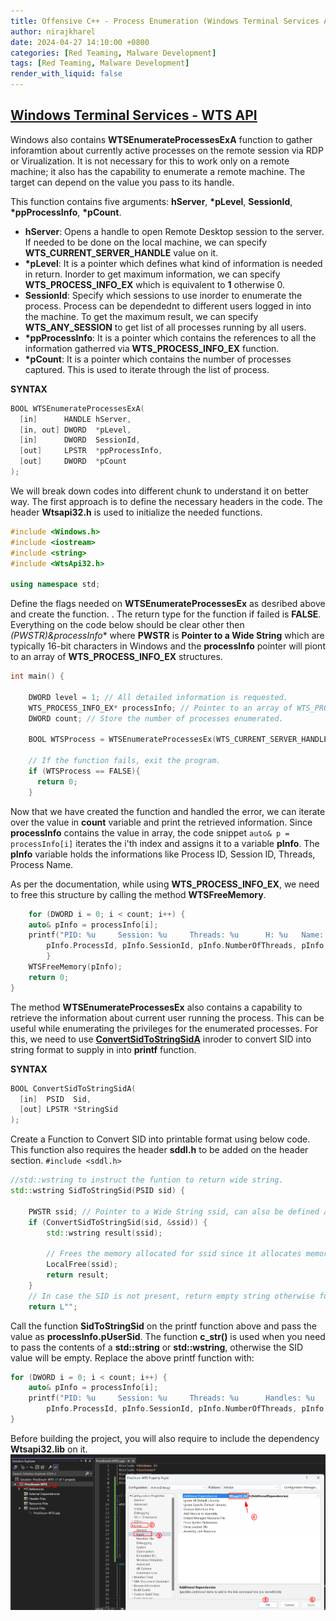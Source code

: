 ```yaml
---
title: Offensive C++ - Process Enumeration (Windows Terminal Services API)
author: nirajkharel
date: 2024-04-27 14:10:00 +0800
categories: [Red Teaming, Malware Development]
tags: [Red Teaming, Malware Development]
render_with_liquid: false
---
```



## [Windows Terminal Services - WTS API](https://learn.microsoft.com/en-us/windows/win32/api/wtsapi32/nf-wtsapi32-wtsenumerateprocessesa)
Windows also contains **WTSEnumerateProcessesExA** function to gather inforamtion about currently active processes on the remote session via RDP or Virualization. It is not necessary for this to work only on a remote machine; it also has the capability to enumerate a remote machine. The target can depend on the value you pass to its handle.

This function contains five arguments: **hServer**, **\*pLevel**, **SessionId**, **\*ppProcessInfo**, **\*pCount**. 
- **hServer**: Opens a handle to open Remote Desktop session to the server. If needed to be done on the local machine, we can specify **WTS_CURRENT_SERVER_HANDLE** value on it.
- **\*pLevel**: It is a pointer which defines what kind of information is needed in return. Inorder to get maximum information, we can specify **WTS_PROCESS_INFO_EX** which is equivalent to **1** otherwise 0.
- **SessionId**: Specify which sessions to use inorder to enumerate the process. Process can be dependednt to different users logged in into the machine. To get the maximum result, we can specify **WTS_ANY_SESSION** to get list of all processes running by all users.
- **\*ppProcessInfo**: It is a pointer which contains the references to all the information gatherred via **WTS_PROCESS_INFO_EX** function.
- **\*pCount**: It is a pointer which contains the number of processes captured. This is used to iterate through the list of process.

**SYNTAX**
```c++
BOOL WTSEnumerateProcessesExA(
  [in]      HANDLE hServer,
  [in, out] DWORD  *pLevel,
  [in]      DWORD  SessionId,
  [out]     LPSTR  *ppProcessInfo,
  [out]     DWORD  *pCount
);
```

We will break down codes into different chunk to understand it on better way.
The first approach is to define the necessary headers in the code. The header **Wtsapi32.h** is used to initialize the needed functions.
```c++
#include <Windows.h>
#include <iostream>
#include <string>
#include <WtsApi32.h>

using namespace std;
```

Define the flags needed on **WTSEnumerateProcessesEx** as desribed above and create the function. . The return type for the function if failed is **FALSE**. Everything on the code below should be clear other then **(PWSTR*)&processInfo** where **PWSTR** is **Pointer to a Wide String** which are typically 16-bit characters in Windows and the **processInfo** pointer will piont to an array of **WTS_PROCESS_INFO_EX** structures.
```c++
int main() {

    DWORD level = 1; // All detailed information is requested.
    WTS_PROCESS_INFO_EX* processInfo; // Pointer to an array of WTS_PROCESS_INFO_EX
    DWORD count; // Store the number of processes enumerated.

    BOOL WTSProcess = WTSEnumerateProcessesEx(WTS_CURRENT_SERVER_HANDLE, &level, WTS_ANY_SESSION, (PWSTR*)&processInfo, &count);

    // If the function fails, exit the program.
    if (WTSProcess == FALSE){
      return 0;
    }
```
Now that we have created the function and handled the error, we can iterate over the value in **count** variable and print the retrieved information. Since **processInfo** contains the value in array, the code snippet `auto& p = processInfo[i]` iterates the i'th index and assigns it to a variable **pInfo**. The **pInfo** variable holds the informations like Process ID, Session ID, Threads, Process Name.

As per the documentation, while using **WTS_PROCESS_INFO_EX**, we need to free this structure by calling the method **WTSFreeMemory**.

```c++
    for (DWORD i = 0; i < count; i++) {
    auto& pInfo = processInfo[i];
    printf("PID: %u     Session: %u     Threads: %u      H: %u   Name: %ws\n",
        pInfo.ProcessId, pInfo.SessionId, pInfo.NumberOfThreads, pInfo.HandleCount, pInfo.pProcessName);
        }
    WTSFreeMemory(pInfo);
    return 0;
}
```

The method **WTSEnumerateProcessesEx** also contains a capability to retrieve the information about current user running the process. This can be useful while enumerating the privileges for the enumerated processes. For this, we need to use **[ConvertSidToStringSidA](https://learn.microsoft.com/en-us/windows/win32/api/sddl/nf-sddl-convertsidtostringsida)** inroder to convert SID into string format to supply in into **printf** function.

**SYNTAX**
```c++
BOOL ConvertSidToStringSidA(
  [in]  PSID  Sid,
  [out] LPSTR *StringSid
);
```

Create a Function to Convert SID into printable format using below code. This function also requires the header **sddl.h** to be added on the header section. `#include <sddl.h>`

```c++
//std::wstring to instruct the funtion to return wide string.
std::wstring SidToStringSid(PSID sid) {

    PWSTR ssid; // Pointer to a Wide String ssid, can also be defined as wchar_t
    if (ConvertSidToStringSid(sid, &ssid)) {
        std::wstring result(ssid);
        
        // Frees the memory allocated for ssid since it allocates memory for it. It is used to avoid memory leaks.
        LocalFree(ssid);
        return result;
    }
    // In case the SID is not present, return empty string otherwise function might fail.
    return L"";
```

Call the function **SidToStringSid** on the printf function above and pass the value as **processInfo.pUserSid**. The function **c_str()** is  used when you need to pass the contents of a **std::string** or **std::wstring**, otherwise the SID value will be empty.
Replace the above printf function with:
```c++
for (DWORD i = 0; i < count; i++) {
    auto& pInfo = processInfo[i];
    printf("PID: %u     Session: %u     Threads: %u      Handles: %u   Name: %ws    SID: %ws\n",
        pInfo.ProcessId, pInfo.SessionId, pInfo.NumberOfThreads, pInfo.HandleCount, pInfo.pProcessName, SidToStringSid(pInfo.pUserSid).c_str());
}
```

Before building the project, you will also require to include the dependency **Wtsapi32.lib** on it.
<img alt="" class="bf jp jq dj" loading="lazy" role="presentation" src="https://raw.githubusercontent.com/nirajkharel/nirajkharel.github.io/master/assets/img/images/proc-enum-wts-1.png">

<br>
<img alt="" class="bf jp jq dj" loading="lazy" role="presentation" src="https://raw.githubusercontent.com/nirajkharel/nirajkharel.github.io/master/assets/img/images/process-enum-2.gif">